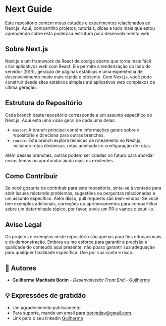 # Next Guide

Este repositório contém meus estudos e experimentos relacionados ao Next.js. Aqui, compartilho projetos, tutoriais, dicas e tudo mais que estou aprendendo sobre esta poderosa estrutura para desenvolvimento web.

## Sobre Next.js

Next.js é um framework de React de código aberto que torna mais fácil criar aplicativos web com React. Ele permite a renderização do lado do servidor (SSR), geração de páginas estáticas e uma experiência de desenvolvimento muito mais rápida e eficiente. Com Next.js, você pode construir desde sites estáticos simples até aplicativos web complexos de última geração.

## Estrutura do Repositório

Cada branch deste repositório corresponde a um assunto específico do Next.js. Aqui está uma visão geral de cada uma delas:

- `master`: A branch principal contém informações gerais sobre o repositório e direciona para outras branches.
- `router`: Esta branch explora técnicas de roteamento no Next.js, incluindo rotas dinâmicas, rotas aninhadas e configuração de rotas.

Além dessas branches, outras podem ser criadas no futuro para abordar novos temas ou aprofundar ainda mais os existentes.

## Como Contribuir

Se você gostaria de contribuir para este repositório, sinta-se à vontade para abrir issues relatando problemas, sugestões ou perguntas relacionadas a um assunto específico. Além disso, pull requests são bem-vindos! Se você tem exemplos adicionais, correções ou aprimoramentos para compartilhar sobre um determinado tópico, por favor, envie um PR e vamos discuti-lo.

## Aviso Legal

Os projetos e exemplos neste repositório são apenas para fins educacionais e de demonstração. Embora eu me esforce para garantir a precisão e qualidade do conteúdo aqui presente, não posso garantir sua adequação para qualquer finalidade específica. Use por sua conta e risco.

## 👷 Autores

* **Guilherme Machado Borim** - *Desenvolvedor Front End* - [Guilherme](https://github.com/guilhermeborim)
  
## 💡 Expressões de gratidão

* Um agradecimento publicamente.
* Para suporte, mande um email para borimdev@gmail.com.
* Link para o seu linkedin [Guilherme](https://www.linkedin.com/in/guilherme-borim/)
